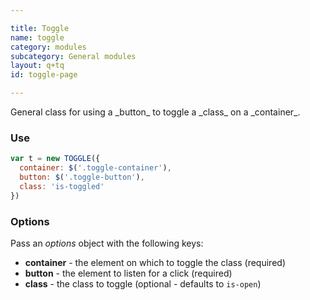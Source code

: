 ```yaml
---

title: Toggle
name: toggle
category: modules
subcategory: General modules
layout: q+tq
id: toggle-page

---
```


<p class="lead">General class for using a _button_ to toggle a _class_ on a _container_.</p>

### Use

```javascript
var t = new TOGGLE({
  container: $('.toggle-container'),
  button: $('.toggle-button'),
  class: 'is-toggled'
})
```


### Options

  Pass an _options_ object with the following keys:

  * **container** - the element on which to toggle the class (required)
  * **button** - the element to listen for a click (required)
  * **class** - the class to toggle (optional - defaults to `is-open`)
